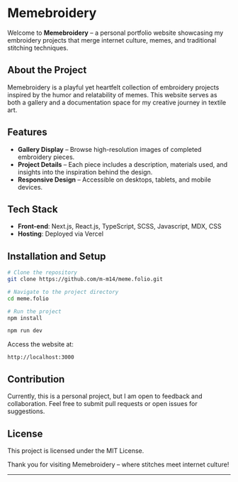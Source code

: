 # Memebroidery

Welcome to **Memebroidery** – a personal portfolio website showcasing my embroidery projects that merge internet culture, memes, and traditional stitching techniques.

## About the Project
Memebroidery is a playful yet heartfelt collection of embroidery projects inspired by the humor and relatability of memes. This website serves as both a gallery and a documentation space for my creative journey in textile art.

## Features
- **Gallery Display** – Browse high-resolution images of completed embroidery pieces.
- **Project Details** – Each piece includes a description, materials used, and insights into the inspiration behind the design.
- **Responsive Design** – Accessible on desktops, tablets, and mobile devices.

## Tech Stack
- **Front-end**:  Next.js, React.js, TypeScript, SCSS, Javascript, MDX, CSS
- **Hosting**: Deployed via Vercel

## Installation and Setup
```bash
# Clone the repository
git clone https://github.com/m-m14/meme.folio.git

# Navigate to the project directory
cd meme.folio

# Run the project
npm install

npm run dev
```

Access the website at:
```
http://localhost:3000
```

## Contribution
Currently, this is a personal project, but I am open to feedback and collaboration. Feel free to submit pull requests or open issues for suggestions.

## License
This project is licensed under the MIT License.

Thank you for visiting Memebroidery – where stitches meet internet culture!

---

